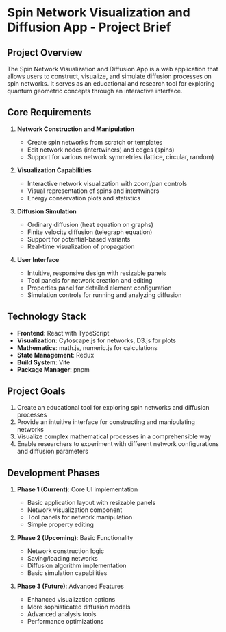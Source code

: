 # Spin Network Visualization and Diffusion App - Project Brief

## Project Overview

The Spin Network Visualization and Diffusion App is a web application that allows users to construct, visualize, and simulate diffusion processes on spin networks. It serves as an educational and research tool for exploring quantum geometric concepts through an interactive interface.

## Core Requirements

1. **Network Construction and Manipulation**
   - Create spin networks from scratch or templates
   - Edit network nodes (intertwiners) and edges (spins)
   - Support for various network symmetries (lattice, circular, random)

2. **Visualization Capabilities**
   - Interactive network visualization with zoom/pan controls
   - Visual representation of spins and intertwiners
   - Energy conservation plots and statistics

3. **Diffusion Simulation**
   - Ordinary diffusion (heat equation on graphs)
   - Finite velocity diffusion (telegraph equation)
   - Support for potential-based variants
   - Real-time visualization of propagation

4. **User Interface**
   - Intuitive, responsive design with resizable panels
   - Tool panels for network creation and editing
   - Properties panel for detailed element configuration
   - Simulation controls for running and analyzing diffusion

## Technology Stack

- **Frontend**: React with TypeScript
- **Visualization**: Cytoscape.js for networks, D3.js for plots
- **Mathematics**: math.js, numeric.js for calculations
- **State Management**: Redux
- **Build System**: Vite
- **Package Manager**: pnpm

## Project Goals

1. Create an educational tool for exploring spin networks and diffusion processes
2. Provide an intuitive interface for constructing and manipulating networks
3. Visualize complex mathematical processes in a comprehensible way
4. Enable researchers to experiment with different network configurations and diffusion parameters

## Development Phases

1. **Phase 1 (Current)**: Core UI implementation
   - Basic application layout with resizable panels
   - Network visualization component
   - Tool panels for network manipulation
   - Simple property editing

2. **Phase 2 (Upcoming)**: Basic Functionality
   - Network construction logic
   - Saving/loading networks
   - Diffusion algorithm implementation
   - Basic simulation capabilities

3. **Phase 3 (Future)**: Advanced Features
   - Enhanced visualization options
   - More sophisticated diffusion models
   - Advanced analysis tools
   - Performance optimizations

